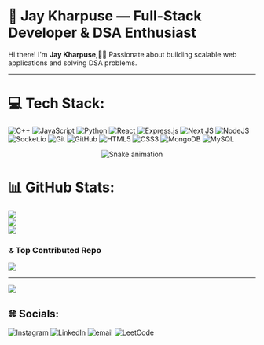 # 🚀 Jay Kharpuse — Full-Stack Developer & DSA Enthusiast

Hi there! I'm **Jay Kharpuse**,👨‍💻 Passionate about building scalable web applications and solving DSA problems.

---
# 💻 Tech Stack:
![C++](https://img.shields.io/badge/c++-%2300599C.svg?style=for-the-badge&logo=c%2B%2B&logoColor=white) ![JavaScript](https://img.shields.io/badge/javascript-%23323330.svg?style=for-the-badge&logo=javascript&logoColor=%23F7DF1E) ![Python](https://img.shields.io/badge/python-3670A0?style=for-the-badge&logo=python&logoColor=ffdd54) ![React](https://img.shields.io/badge/react-%2320232a.svg?style=for-the-badge&logo=react&logoColor=%2361DAFB) ![Express.js](https://img.shields.io/badge/express.js-%23404d59.svg?style=for-the-badge&logo=express&logoColor=%2361DAFB) ![Next JS](https://img.shields.io/badge/Next-black?style=for-the-badge&logo=next.js&logoColor=white) ![NodeJS](https://img.shields.io/badge/node.js-6DA55F?style=for-the-badge&logo=node.js&logoColor=white) ![Socket.io](https://img.shields.io/badge/Socket.io-black?style=for-the-badge&logo=socket.io&badgeColor=010101) ![Git](https://img.shields.io/badge/git-%23F05033.svg?style=for-the-badge&logo=git&logoColor=white) ![GitHub](https://img.shields.io/badge/github-%23121011.svg?style=for-the-badge&logo=github&logoColor=white) ![HTML5](https://img.shields.io/badge/html5-%23E34F26.svg?style=for-the-badge&logo=html5&logoColor=white) ![CSS3](https://img.shields.io/badge/css3-%231572B6.svg?style=for-the-badge&logo=css3&logoColor=white) ![MongoDB](https://img.shields.io/badge/MongoDB-%234ea94b.svg?style=for-the-badge&logo=mongodb&logoColor=white) ![MySQL](https://img.shields.io/badge/mysql-4479A1.svg?style=for-the-badge&logo=mysql&logoColor=white)

<div align="center">
  <img src="https://profile-readme-generator.com/assets/snake.svg" alt="Snake animation" />
</div>

# 📊 GitHub Stats:
![](https://github-readme-stats.vercel.app/api?username=jaykharpuse&theme=dark&hide_border=false&include_all_commits=true&count_private=false)<br/>
![](https://nirzak-streak-stats.vercel.app/?user=jaykharpuse&theme=dark&hide_border=false)<br/>
![](https://github-readme-stats.vercel.app/api/top-langs/?username=jaykharpuse&theme=dark&hide_border=false&include_all_commits=true&count_private=false&layout=compact)



<!--## 🏆 GitHub Trophies
![](https://github-profile-trophy.vercel.app/?username=jaykharpuse&theme=radical&no-frame=false&no-bg=true&margin-w=4)-->

### 🔝 Top Contributed Repo
![](https://github-contributor-stats.vercel.app/api?username=jaykharpuse&limit=5&theme=dark&combine_all_yearly_contributions=true)

---
[![](https://visitcount.itsvg.in/api?id=jaykharpuse&icon=0&color=0)](https://visitcount.itsvg.in)

## 🌐 Socials:
[![Instagram](https://img.shields.io/badge/Instagram-%23E4405F.svg?logo=Instagram&logoColor=white)](https://instagram.com/jay_kharpuse_) 
[![LinkedIn](https://img.shields.io/badge/LinkedIn-%230077B5.svg?logo=linkedin&logoColor=white)](https://www.linkedin.com/in/jaykharpuse51/) 
[![email](https://img.shields.io/badge/Email-D14836?logo=gmail&logoColor=white)](mailto:jaykharpuse51@gmail.com) 
[![LeetCode](https://img.shields.io/badge/LeetCode-FFA116.svg?logo=leetcode&logoColor=white)](https://leetcode.com/u/jay_kharpuse_123/)

